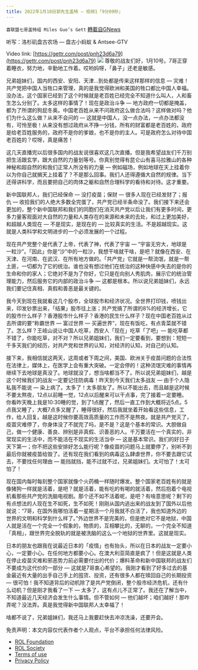 ```yaml
---
title: 2022年1月10日郭先生盖特 — 视频1「9分09秒」
---
```

`喜联盟七哥盖特组 Miles Guo’s Gett` [轉載自GNews](https://gnews.org/zh-hans/1845813/)

听写：洛杉矶盘古农场 — 盘古小蚂蚁 & Antsee-GTV

Video link: [https://gettr.com/post/pnh23d6a79](https://gettr.com/post/pnh23d6a79)
![](https://assets.gnews.org/wp-content/uploads/2022/01/8E445061-187A-4690-B681-4AFFD91974BE.jpeg)
尊敬的战友们好，1月10号。7哥正穿着睡衣，努力地，辛勤地工作着。哎哟妈呀，「鼻子」还老是敏感。

兄弟姐妹们，国内的西安、安阳、天津…到处都是传来这样那样的信息 — 灾难！共产党把中国人当牲口来管理，真的是我觉得欧洲和美国的牲口都比中国人幸福。没办法，这个国家已经到了这个时候就是老百姓已经完全不知道什么叫人，人和畜生怎么分别了。太多这样的事情了！现在是政治斗争 — 地方政府一切都是掩盖，都为了所谓的狗屁冬奥。中国老百姓从来不问政府这么做合法吗？这样做对吗？他们为什么这么做？从来不会问的 — 这就是中国人，没一点办法，一点办法都没有，可怜至极！从来没有想过政府从不挣一分钱，所有的财富都是老百姓的，政府是给老百姓服务的，政府不是你的爹娘，也不是你的主人。可是政府怎么对待中国老百姓的？哎呀，真是痛苦！

这几天直播完以后很多国内的战友说很喜欢这几次直播。但是我希望战友们千万别把生活跟玄学，跟大自然的力量划等号。你真别觉得有昆仑山有喜马拉雅山的各种神秘和超自然的和我们正常人所没有的力量 — 例如磁场，例如地球在天上挂着你以为你自己就搁天上挂着了？不是那么回事。我们人还得遵循大自然的规律。当下还得讲科学，而且要把自己的肉体之躯和自然合理科学的看待和对待。这才重要。

新中国联邦人，我们已经保命 — 没打疫苗；保财 — 很多人现在已经发财了；报仇 — 收拾我们的人绝大多数全完蛋了，共产党已经半条命没了。我们接下来还会更加的，整个新中国联邦和我们的同胞们在消灭共产党以后让我们有更多时间，更多力量客观面对大自然的力量和人类存在的来源和未来的去处，和过上更加美好，和超越人类现在 — 不是现实，是现在的 — 比较真实的生活。不是超越现实。这就是人类科学和文明进步的一个必须发展的一个过程。

现在共产党整个是代表了上帝，代表了神，代表了宇宙 — “宇宙无穷大，地球是一粒沙”。「因此」你是“沙”中的一粒沙，我想干啥就干啥，是吧？就像在西安、在天津、在河南、在武汉、在所有地方做的。「共产党」它就是一帮流氓，就是一帮土匪，一切都为了它的统治。谁也没有想过他们在统治的这种快感中失去的是你的生命和你的家人；它绝对不是为了你好，它只是在向别人秀肌肉，展示它的统治管理能力，然后服务它的内部的政治斗争 — 这都是根本。所以说兄弟姐妹们，永远我们要记住真相、真假和善恶是最关键的。

我今天到现在我就看这几个股市，全球股市和经济状况。全世界打印钱，喷钱出来，印发钞票出来，「结果」股市往上涨；共产党搞了所谓的8%的经济增长，它的股市什么样子？香港股市什么样子？香港的民生什么样子？现在中国老百姓从过去所谓的要“称霸世界 — 富过世界 — 买遍世界”，现在有饭吃，有点青菜就不错了。怎么样？王岐山说让中国人吃草，西安人「现在」吃草「了吧」— 能吃草都不错了，你能吃草，对不对？所以兄弟姐妹们，我们一定要看到，要想到：短短一千多天我们的经历，对共产党和世界的认知，对经济的认知，对自己的认知。

接下来，我相信就这两天，这周或者下周之间，美国、欧洲关于疫苗问题的合法性在法律上，媒体上，在医学上会有重大突破。一定会停的！这种流氓灾难的事情再继续下去地球是真没了。地球就没了，想当啥都当不了。所以说兄弟姐妹们，越是这个时候我们的战友一定要记住防病毒！昨天到今天我们太多战友 — 由于个人隐私我不能说 — 染上病了。太多了！太多朋友了。所以不能出去，而且越是这时候不要太熬夜，12点以前睡一觉，12点以后醒来可以干点事，完了接着一定要睡。你看昨天晚上我是10:30睡的觉，到了1点醒了，然后一直工作到大概将近5点。5点我又睡了，大概7点多又醒了，睡得很好，然后我就坐着开始看这些信息，工作，给人回复。越是这时候你要高效高质量的工作而不是熬夜。就是共产党灭了，疫苗灾难停了，你身体没了不就完了吗，是不是？这是个基本的常识。大胆做自己，做一个健康、善良、辨别是非真假、识善恶的人。千万要活在一个真实的，非常现实的生活中，而不能活在不现实的生活当中 — 这是基本常识。我们的好日子天下第一；你不把这些安排好怎么能行呢？像疫苗的问题马上就要停了，别听不到最后你就被疫苗给毁了。还有现在我们看到的病毒这么肆虐世界，你不要去跟它试去，不要找任何理由 — 能挡就挡，能不过就不过，兄弟姐妹们。太可怕了！太可怕了！

现在国内每时每刻整个国家就像个火药桶一样随时爆发。整个国家老百姓有的就是像猪狗一样就是活着，是吧？就是活着，能有吃的有喝的就活着，然后抱着个电视机看那些共产党的洗脑电视剧。那个还不如不活着呢，是吧？有啥意思呢？剩下的有点想法的人现在生不如死，生不如死！刚刚从国内逃出来的战友到了国外以后他就说：“7哥，在国外我哪怕活着一星期活一个月我就不白活了，我也知道外边的世界的文明和科学到什么样了。”外边世界不是完美的，但是绝对它不是地狱，中国人就是活在一个完全一个假象的，物质的，互相攀比的，无聊的，一个完全不知道「真相」，跟世界完全脱轨的就是被洗脑的这么一个地狱的世界里。这就是现实。

日本的朋友也跟我在说最近日本的「疫情」也有抬头，所以在日本的战友一定要小心，一定要小心。在任何地方都要小心。在澳大利亚简直是疯了！但是这就是人类在停止疫苗灾难和邪恶势力前必需要付出的代价；爆料革命和新中国联邦的战友们不要成为这代价的一部分 — 这就是7哥衷心希望的。我刚才看到了好多过去的基金最近有大量的出手自己手上的囤货、投资，还有很多人都在赎回自己的长期投资 — 很可怕！我不知道背后的动机除了是共产党倒闭，整个股市经济危机，还有什么动机？但是刚才我看了一下 — 太多了，这有点儿不正常了。我还在了解当中，不知道最近几天经济会发生什么事情。但不管如何 — 他们越坏；咱们越好！那咋弄呢？没法弄。真是我觉得新中国联邦人太幸福了！

啥都不说了，兄弟姐妹们，我还马上我要赶快去冲凉洗澡，还要开会。

 

免责声明：本文内容仅代表作者个人观点，平台不承担任何法律风险。

- [ROL Foundation](https://rolfoundation.org/)
- [ROL Society](https://rolsociety.org/)
- [Terms of use](https://gnews.org/terms-of-use-3/)
- [Privacy Policy](https://gnews.org/privacy-policy/)
